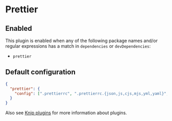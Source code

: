 # Prettier

## Enabled

This plugin is enabled when any of the following package names and/or regular expressions has a match in `dependencies`
or `devDependencies`:

- `prettier`

## Default configuration

```json
{
  "prettier": {
    "config": [".prettierrc", ".prettierrc.{json,js,cjs,mjs,yml,yaml}", "prettier.config.{js,cjs,mjs}", "package.json"]
  }
}
```

Also see [Knip plugins][1] for more information about plugins.

[1]: https://github.com/webpro/knip/blob/main/README.md#plugins

